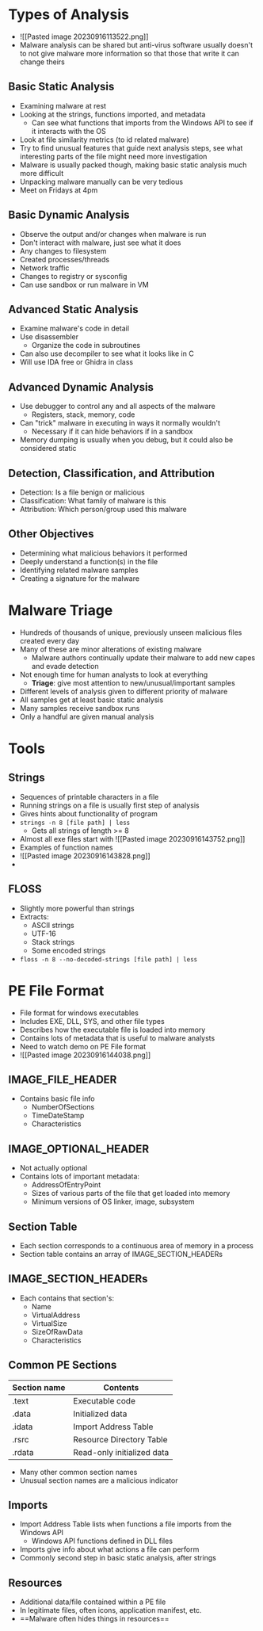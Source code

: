 # Types of Analysis
- ![[Pasted image 20230916113522.png]]
- Malware analysis can be shared but anti-virus software usually doesn't to not give malware more information so that those that write it can change theirs
## Basic Static Analysis
- Examining malware at rest
- Looking at the strings, functions imported, and metadata
	- Can see what functions that imports from the Windows API to see if it interacts with the OS
- Look at file similarity metrics (to id related malware)
- Try to find unusual features that guide next analysis steps, see what interesting parts of the file might need more investigation
- Malware is usually packed though, making basic static analysis much more difficult
- Unpacking malware manually can be very tedious
- Meet on Fridays at 4pm
## Basic Dynamic Analysis
- Observe the output and/or changes when malware is run
- Don't interact with malware, just see what it does
- Any changes to filesystem
- Created processes/threads
- Network traffic
- Changes to registry or sysconfig
- Can use sandbox or run malware in VM
## Advanced Static Analysis
- Examine malware's code in detail
- Use disassembler
	- Organize the code in subroutines
- Can also use decompiler to see what it looks like in C
- Will use IDA free or Ghidra in class
## Advanced Dynamic Analysis
- Use debugger to control any and all aspects of the malware
	- Registers, stack, memory, code
- Can "trick" malware in executing in ways it normally wouldn't
	- Necessary if it can hide behaviors if in a sandbox
- Memory dumping is usually when you debug, but it could also be considered static
## Detection, Classification, and Attribution
- Detection: Is a file benign or malicious
- Classification: What family of malware is this
- Attribution: Which person/group used this malware
## Other Objectives
- Determining what malicious behaviors it performed
- Deeply understand a function(s) in the file
- Identifying related malware samples
- Creating a signature for the malware
# Malware Triage
- Hundreds of thousands of unique, previously unseen malicious files created every day
- Many of these are minor alterations of existing malware
	- Malware authors continually update their malware to add new capes and evade detection
- Not enough time for human analysts to look at everything
	- **Triage**: give most attention to new/unusual/important samples
- Different levels of analysis given to different priority of malware
- All samples get at least basic static analysis
- Many samples receive sandbox runs
- Only a handful are given manual analysis
# Tools
## Strings
- Sequences of printable characters in a file
- Running strings on a file is usually first step of analysis
- Gives hints about functionality of program
- `strings -n 8 [file path] | less`
	- Gets all strings of length >= 8
- Almost all exe files start with ![[Pasted image 20230916143752.png]]
- Examples of function names
- ![[Pasted image 20230916143828.png]]
- 
## FLOSS
- Slightly more powerful than strings
- Extracts:
	- ASCII strings
	- UTF-16
	- Stack strings
	- Some encoded strings
- `floss -n 8 --no-decoded-strings [file path] | less`
# PE File Format
- File format for windows executables
- Includes EXE, DLL, SYS, and other file types
- Describes how the executable file is loaded into memory
- Contains lots of metadata that is useful to malware analysts
- Need to watch demo on PE File format
- ![[Pasted image 20230916144038.png]]
## IMAGE_FILE_HEADER
- Contains basic file info
	- NumberOfSections
	- TimeDateStamp
	- Characteristics
## IMAGE_OPTIONAL_HEADER
- Not actually optional
- Contains lots of important metadata:
	- AddressOfEntryPoint
	- Sizes of various parts of the file that get loaded into memory
	- Minimum versions of OS linker, image, subsystem
## Section Table
- Each section corresponds to a continuous area of memory in a process
- Section table contains an array of IMAGE_SECTION_HEADERs
## IMAGE_SECTION_HEADERs
- Each contains that section's:
	- Name
	- VirtualAddress
	- VirtualSize
	- SizeOfRawData
	- Characteristics
## Common PE Sections
Section name | Contents
------------ | ------------
.text | Executable code
.data | Initialized data
.idata | Import Address Table
.rsrc | Resource Directory Table
.rdata | Read-only initialized data
- Many other common section names
- Unusual section names are a malicious indicator
## Imports
- Import Address Table lists when functions a file imports from the Windows API
	- Windows API functions defined in DLL files
- Imports give info about what actions a file can perform
- Commonly second step in basic static analysis, after strings
## Resources
- Additional data/file contained within a PE file
- In legitimate files, often icons, application manifest, etc.
- ==Malware often hides things in resources==